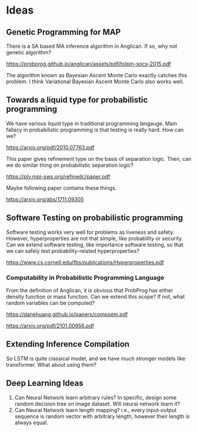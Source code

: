 # Ideas

## Genetic Programming for MAP

There is a SA based MA inference algorithm in Anglican. If so, why not genetic algorithm?

<https://probprog.github.io/anglican/assets/pdf/tolpin-socs-2015.pdf>

The algorithm known as Bayesian Ascent Monte Carlo exactly catches this problem. I think Variational Bayesian Ascent Monte Carlo also works well.

## Towards a liquid type for probabilistic programming

We have various liquid type in traditional programming langauge. Main fallacy in probabilistic programming is that testing is really hard. How can we?

<https://arxiv.org/pdf/2010.07763.pdf>

This paper gives refinement type on the basis of separation logic. Then, can we do similar thing on probabilistic separation logic?

<https://plv.mpi-sws.org/refinedc/paper.pdf>

Maybe following paper contains these things.

<https://arxiv.org/abs/1711.09305>

## Software Testing on probabilistic programming

Software testing works very well for problems as liveness and safety. However, hyperproperties are not that simple, like probability or security.
Can we extend software testing, like importance software testing, so that we can safely test probability-related hyperproperties?

<https://www.cs.cornell.edu/fbs/publications/Hyperproperties.pdf>

### Computability in Probabilistic Programming Language

From the definition of Anglican, it is obvious that ProbProg has either density function or mass function. Can we extend this scope? If not, what random variables can be computed?

<https://danehuang.github.io/papers/compsem.pdf>

<https://arxiv.org/pdf/2101.00956.pdf>

## Extending Inference Compilation

So LSTM is quite classical model, and we have much stronger models like transformer. What about using them?

## Deep Learning Ideas

1. Can Neural Network learn arbitrary rules? In specific, design some random decision tree on image dataset. Will neural network learn it?
2. Can Neural Network learn length mapping? i.e., every input-output sequence is random vector with arbitrary length, however their length is always equal.
